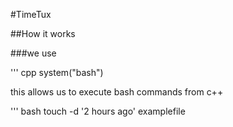 #TimeTux

##How it works

###we use 

''' cpp
    system("bash")

this allows us to execute bash commands from c++

''' bash
        touch -d '2 hours ago' examplefile


        
